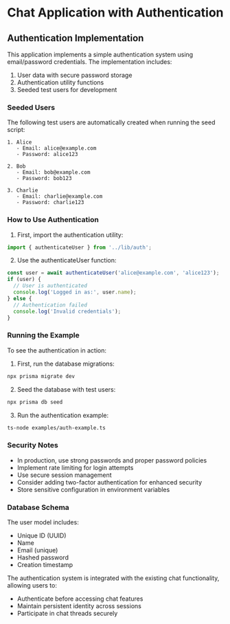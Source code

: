 # Chat Application with Authentication

## Authentication Implementation

This application implements a simple authentication system using email/password credentials. The implementation includes:

1. User data with secure password storage
2. Authentication utility functions
3. Seeded test users for development

### Seeded Users

The following test users are automatically created when running the seed script:

```
1. Alice
   - Email: alice@example.com
   - Password: alice123

2. Bob
   - Email: bob@example.com
   - Password: bob123

3. Charlie
   - Email: charlie@example.com
   - Password: charlie123
```

### How to Use Authentication

1. First, import the authentication utility:
```typescript
import { authenticateUser } from '../lib/auth';
```

2. Use the authenticateUser function:
```typescript
const user = await authenticateUser('alice@example.com', 'alice123');
if (user) {
  // User is authenticated
  console.log('Logged in as:', user.name);
} else {
  // Authentication failed
  console.log('Invalid credentials');
}
```

### Running the Example

To see the authentication in action:

1. First, run the database migrations:
```bash
npx prisma migrate dev
```

2. Seed the database with test users:
```bash
npx prisma db seed
```

3. Run the authentication example:
```bash
ts-node examples/auth-example.ts
```

### Security Notes

- In production, use strong passwords and proper password policies
- Implement rate limiting for login attempts
- Use secure session management
- Consider adding two-factor authentication for enhanced security
- Store sensitive configuration in environment variables

### Database Schema

The user model includes:
- Unique ID (UUID)
- Name
- Email (unique)
- Hashed password
- Creation timestamp

The authentication system is integrated with the existing chat functionality, allowing users to:
- Authenticate before accessing chat features
- Maintain persistent identity across sessions
- Participate in chat threads securely